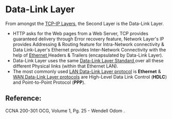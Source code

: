 # Data-Link Layer

From amongst the [TCP-IP Layers](https://app.gitbook.com/@mudassirs46/s/network-fundamentals/~/drafts/-MRZ8l67L5MHnaQIEh9W/tcp-ip-layers), the Second Layer is the Data-Link Layer.

* HTTP asks for the Web pages from a Web Server, TCP provides guaranteed delivery through Error recovery feature, Network Layer's IP provides Addressing & Routing feature for Intra-Network connectivity & Data Link-Layer's Ethernet provides Inter-Network Connectivity with the help of [Ethernet ](https://app.gitbook.com/@mudassirs46/s/network-fundamentals/~/drafts/-MRZ8l67L5MHnaQIEh9W/an-ethernet)Headers & Trailers \(encapsulated by Data-Link Layer\).
* Data-Link Layer uses the same [Data-Link Layer Standard ](https://app.gitbook.com/@mudassirs46/s/network-fundamentals/~/drafts/-MRZ8l67L5MHnaQIEh9W/data-link-layer-standards)over all these different Physical links \(within that Ethernet LAN\).
* The most commonly used [LAN Data-Link Layer protocol](https://app.gitbook.com/@mudassirs46/s/network-fundamentals/~/drafts/-MRZ8l67L5MHnaQIEh9W/lan-data-link-layer-protocols) is **Ethernet** & [WAN Data-Link Layer protocols](https://app.gitbook.com/@mudassirs46/s/network-fundamentals/~/drafts/-MRZ8l67L5MHnaQIEh9W/wan-data-link-layer-protocols) are High-Level Data Link Control \(**HDLC**\) and Point-to-Point Protocol \(**PPP**\). 

## Reference:

CCNA 200-301 OCG, Volume 1, Pg. 25 - Wendell Odom .

